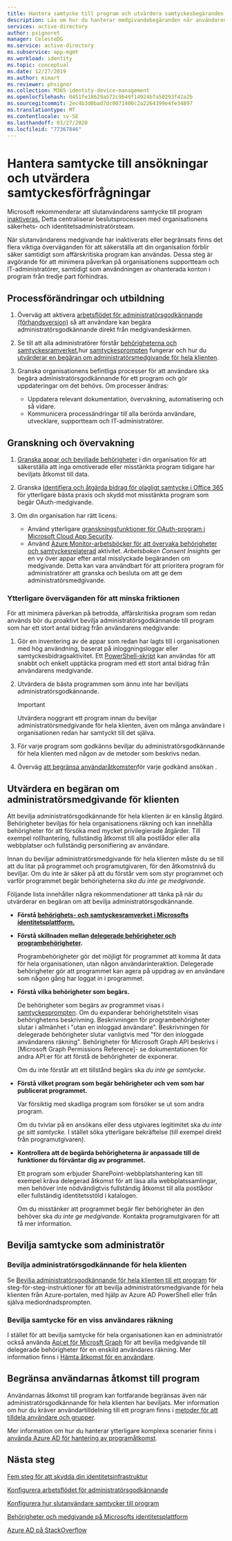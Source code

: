 ```yaml
---
title: Hantera samtycke till program och utvärdera samtyckesbegäranden - Azure AD
description: Läs om hur du hanterar medgivandebegäranden när användarens medgivande är inaktiverat eller begränsat och hur du utvärderar en begäran om administratörsgodkännande för klientinnehåll till ett program.
services: active-directory
author: psignoret
manager: CelesteDG
ms.service: active-directory
ms.subservice: app-mgmt
ms.workload: identity
ms.topic: conceptual
ms.date: 12/27/2019
ms.author: mimart
ms.reviewer: phsignor
ms.collection: M365-identity-device-management
ms.openlocfilehash: 0451fe18629a572c9b49f14924bfa50293f42a2b
ms.sourcegitcommit: 2ec4b3d0bad7dc0071400c2a2264399e4fe34897
ms.translationtype: MT
ms.contentlocale: sv-SE
ms.lasthandoff: 03/27/2020
ms.locfileid: "77367846"
---
```

# <a name="managing-consent-to-applications-and-evaluating-consent-requests"></a>Hantera samtycke till ansökningar och utvärdera samtyckesförfrågningar

Microsoft rekommenderar att slutanvändarens samtycke till program [inaktiveras.](https://docs.microsoft.com/azure/security/fundamentals/steps-secure-identity#restrict-user-consent-operations) Detta centraliserar beslutsprocessen med organisationens säkerhets- och identitetsadministratörsteam.

När slutanvändarens medgivande har inaktiverats eller begränsats finns det flera viktiga överväganden för att säkerställa att din organisation förblir säker samtidigt som affärskritiska program kan användas. Dessa steg är avgörande för att minimera påverkan på organisationens supportteam och IT-administratörer, samtidigt som användningen av ohanterada konton i program från tredje part förhindras.

## <a name="process-changes-and-education"></a>Processförändringar och utbildning

 1. Överväg att aktivera [arbetsflödet för administratörsgodkännande (förhandsversion)](configure-admin-consent-workflow.md) så att användare kan begära administratörsgodkännande direkt från medgivandeskärmen.

 2. Se till att alla administratörer förstår [behörigheterna och samtyckesramverket,](../develop/consent-framework.md)hur [samtyckesprompten](../develop/application-consent-experience.md) fungerar och hur du [utvärderar en begäran om administratörsmedgivande för hela klienten](#evaluating-a-request-for-tenant-wide-admin-consent).
 3. Granska organisationens befintliga processer för att användare ska begära administratörsgodkännande för ett program och gör uppdateringar om det behövs. Om processer ändras:
    * Uppdatera relevant dokumentation, övervakning, automatisering och så vidare.
    * Kommunicera processändringar till alla berörda användare, utvecklare, supportteam och IT-administratörer.

## <a name="auditing-and-monitoring"></a>Granskning och övervakning

1. [Granska appar och beviljade behörigheter](https://docs.microsoft.com/azure/security/fundamentals/steps-secure-identity#audit-apps-and-consented-permissions) i din organisation för att säkerställa att inga omotiverade eller misstänkta program tidigare har beviljats åtkomst till data.

2. Granska [Identifiera och åtgärda bidrag för olagligt samtycke i Office 365](https://docs.microsoft.com/microsoft-365/security/office-365-security/detect-and-remediate-illicit-consent-grants) för ytterligare bästa praxis och skydd mot misstänkta program som begär OAuth-medgivande.

3. Om din organisation har rätt licens:

    * Använd ytterligare [granskningsfunktioner för OAuth-program i Microsoft Cloud App Security](https://docs.microsoft.com/cloud-app-security/investigate-risky-oauth).
    * Använd [Azure Monitor-arbetsböcker för att övervaka behörigheter och samtyckesrelaterad](../reports-monitoring/howto-use-azure-monitor-workbooks.md) aktivitet. *Arbetsboken Consent Insights* ger en vy över appar efter antal misslyckade begäranden om medgivande. Detta kan vara användbart för att prioritera program för administratörer att granska och besluta om att ge dem administratörsmedgivande.

### <a name="additional-considerations-for-reducing-friction"></a>Ytterligare överväganden för att minska friktionen

För att minimera påverkan på betrodda, affärskritiska program som redan används bör du proaktivt bevilja administratörsgodkännande till program som har ett stort antal bidrag från användarens medgivande:

1. Gör en inventering av de appar som redan har lagts till i organisationen med hög användning, baserat på inloggningsloggar eller samtyckesbidragsaktivitet. Ett [PowerShell-skript](https://gist.github.com/psignoret/41793f8c6211d2df5051d77ca3728c09) kan användas för att snabbt och enkelt upptäcka program med ett stort antal bidrag från användarens medgivande.

2. Utvärdera de bästa programmen som ännu inte har beviljats administratörsgodkännande.

   > [!IMPORTANT]
   > Utvärdera noggrant ett program innan du beviljar administratörsmedgivande för hela klienten, även om många användare i organisationen redan har samtyckt till det själva.

3. För varje program som godkänns beviljar du administratörsgodkännande för hela klienten med någon av de metoder som beskrivs nedan.

4. Överväg [att begränsa användaråtkomsten](configure-user-consent.md)för varje godkänd ansökan .

## <a name="evaluating-a-request-for-tenant-wide-admin-consent"></a>Utvärdera en begäran om administratörsmedgivande för klienten

Att bevilja administratörsgodkännande för hela klienten är en känslig åtgärd.  Behörigheter beviljas för hela organisationens räkning och kan innehålla behörigheter för att försöka med mycket privilegierade åtgärder. Till exempel rollhantering, fullständig åtkomst till alla postlådor eller alla webbplatser och fullständig personifiering av användare.

Innan du beviljar administratörsmedgivande för hela klienten måste du se till att du litar på programmet och programutgivaren, för den åtkomstnivå du beviljar. Om du inte är säker på att du förstår vem som styr programmet och varför programmet begär behörigheterna *ska du inte ge medgivande*.

Följande lista innehåller några rekommendationer att tänka på när du utvärderar en begäran om att bevilja administratörsgodkännande.

* **Förstå [behörighets- och samtyckesramverket i Microsofts identitetsplattform.](../develop/consent-framework.md)**

* **Förstå skillnaden mellan [delegerade behörigheter och programbehörigheter](../develop/v2-permissions-and-consent.md#permission-types).**

   Programbehörigheter gör det möjligt för programmet att komma åt data för hela organisationen, utan någon användarinteraktion. Delegerade behörigheter gör att programmet kan agera på uppdrag av en användare som någon gång har loggat in i programmet.

* **Förstå vilka behörigheter som begärs.**

   De behörigheter som begärs av programmet visas i [samtyckesprompten](../develop/application-consent-experience.md). Om du expanderar behörighetstiteln visas behörighetens beskrivning. Beskrivningen för programbehörigheter slutar i allmänhet i "utan en inloggad användare". Beskrivningen för delegerade behörigheter slutar vanligtvis med "för den inloggade användarens räkning". Behörigheter för Microsoft Graph API beskrivs i [Microsoft Graph Permissions Reference]- se dokumentationen för andra API:er för att förstå de behörigheter de exponerar.

   Om du inte förstår att ett tillstånd begärs ska *du inte ge samtycke*.

* **Förstå vilket program som begär behörigheter och vem som har publicerat programmet.**

   Var försiktig med skadliga program som försöker se ut som andra program.

   Om du tvivlar på en ansökans eller dess utgivares legitimitet ska *du inte ge sitt samtycke.* I stället söka ytterligare bekräftelse (till exempel direkt från programutgivaren).

* **Kontrollera att de begärda behörigheterna är anpassade till de funktioner du förväntar dig av programmet.**

   Ett program som erbjuder SharePoint-webbplatshantering kan till exempel kräva delegerad åtkomst för att läsa alla webbplatssamlingar, men behöver inte nödvändigtvis fullständig åtkomst till alla postlådor eller fullständig identitetsstöld i katalogen.

   Om du misstänker att programmet begär fler behörigheter än den behöver ska *du inte ge medgivande*. Kontakta programutgivaren för att få mer information.

## <a name="granting-consent-as-an-administrator"></a>Bevilja samtycke som administratör

### <a name="granting-tenant-wide-admin-consent"></a>Bevilja administratörsgodkännande för hela klienten

Se [Bevilja administratörsgodkännande för hela klienten till ett program](grant-admin-consent.md) för steg-för-steg-instruktioner för att bevilja administratörsmedgivande för hela klienten från Azure-portalen, med hjälp av Azure AD PowerShell eller från själva mediordnadsprompten.

### <a name="granting-consent-on-behalf-of-a-specific-user"></a>Bevilja samtycke för en viss användares räkning

I stället för att bevilja samtycke för hela organisationen kan en administratör också använda [Api:et för Microsft Graph](https://docs.microsoft.com/graph/use-the-api) för att bevilja medgivande till delegerade behörigheter för en enskild användares räkning. Mer information finns i [Hämta åtkomst för en användare](https://docs.microsoft.com/graph/auth-v2-user).

## <a name="limiting-user-access-to-applications"></a>Begränsa användarnas åtkomst till program

Användarnas åtkomst till program kan fortfarande begränsas även när administratörsgodkännande för hela klienten har beviljats. Mer information om hur du kräver användartilldelning till ett program finns i [metoder för att tilldela användare och grupper](methods-for-assigning-users-and-groups.md).

Mer information om hur du hanterar ytterligare komplexa scenarier finns i [använda Azure AD för hantering av programåtkomst](what-is-access-management.md).

## <a name="next-steps"></a>Nästa steg

[Fem steg för att skydda din identitetsinfrastruktur](https://docs.microsoft.com/azure/security/fundamentals/steps-secure-identity#before-you-begin-protect-privileged-accounts-with-mfa)

[Konfigurera arbetsflödet för administratörsgodkännande](configure-admin-consent-workflow.md)

[Konfigurera hur slutanvändare samtycker till program](configure-user-consent.md)

[Behörigheter och medgivande på Microsofts identitetsplattform](../develop/active-directory-v2-scopes.md)

[Azure AD på StackOverflow](https://stackoverflow.com/questions/tagged/azure-active-directory)